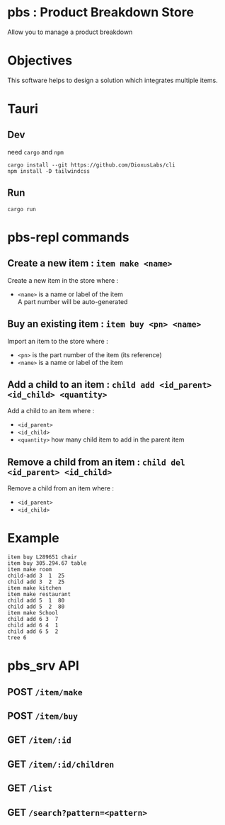 # pbs : Product Breakdown Store

Allow you to manage a product breakdown

# Objectives

This software helps to design a solution which integrates multiple items.

# Tauri

## Dev
need `cargo` and `npm`
``` shell
cargo install --git https://github.com/DioxusLabs/cli
npm install -D tailwindcss
```

## Run
``` shell
cargo run
```


# pbs-repl commands

## Create a new item :  `item make <name>`
Create a new item in the store where :
- `<name>` is a name or label of the item  
A part number will be auto-generated

## Buy an existing item :  `item buy <pn> <name>`
Import an item to the store where :
- `<pn>` is the part number of the item (its reference)
- `<name>` is a name or label of the item  

## Add a child to an item :  `child add <id_parent> <id_child> <quantity>`
Add a child to an item where :
- `<id_parent>`
- `<id_child>`   
- `<quantity>` how many child item to add in the parent item  

## Remove a child from an item :  `child del <id_parent> <id_child>`
Remove a child from an item where :
- `<id_parent>`
- `<id_child>`   

# Example

```
item buy L289651 chair
item buy 305.294.67 table
item make room
child-add 3  1  25
child add 3  2  25
item make kitchen
item make restaurant
child add 5  1  80
child add 5  2  80
item make School
child add 6 3  7
child add 6 4  1
child add 6 5  2
tree 6
```

# pbs_srv API

## POST `/item/make`

## POST `/item/buy`

## GET  `/item/:id`

## GET  `/item/:id/children`

## GET  `/list`

## GET  `/search?pattern=<pattern>`

